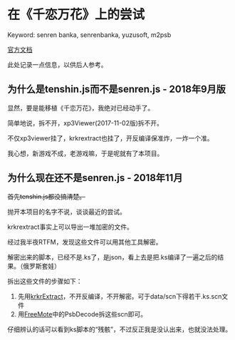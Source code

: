 # 在《千恋万花》上的尝试
Keyword: senren banka, senrenbanka, yuzusoft, m2psb

[官方文档](http://www.yuzu-soft.com/products/senren/index.html)

此处记录一点信息，以供后人参考。

## 为什么是tenshin.js而不是senren.js - 2018年9月版
显然，要是能移植《千恋万花》，我绝对已经动手了。

简单地说，拆不开，xp3Viewer(2017-11-02版)拆不开。

不仅xp3viewer挂了，krkrextract也挂了，开反编译保准炸，一炸一个准。

我心想，新游戏不成，老游戏嘛，于是呢就有了本项目。

## 为什么现在还不是senren.js - 2018年11月
~~首先tenshin.js都没搞清楚。~~

抛开本项目的名字不说，谈谈最近的尝试。

krkrextract事实上可以导出一堆加密的文件。

经过我半夜RTFM，发现这些文件可以用其他工具解密。

解密出来的脚本，已经不是.ks了，是json，看上去是把.ks编译了一遍之后的结果。（俄罗斯套娃）

拆出这些文件的步骤如下：

1. 先用[krkrExtract](https://github.com/xmoeproject/KrkrExtract)，不开反编译，不开解密。可于data/scn下得若干.ks.scn文件
2. 用[FreeMote](https://github.com/UlyssesWu/FreeMote)中的PsbDecode拆这些scn即可。

仔细辨认的话可以看到ks脚本的“残骸”，不过反正我是没认出来，也就没法处理。
